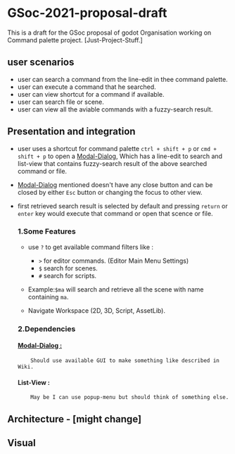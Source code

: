# GSoc-2021-proposal-draft
This is a draft for the GSoc proposal of godot Organisation working on Command palette project. [Just-Project-Stuff.]

## user scenarios
* user can search a command from the line-edit in thee command palette.
* user can execute a command that he searched.
* user can view shortcut for a command if available.
* user can search file or scene.
* user can view all the aviable commands with a fuzzy-search result.

## Presentation and integration
* user uses a shortcut for command palette `ctrl + shift + p` or `cmd + shift + p` to open a [Modal-Dialog](https://en.wikipedia.org/wiki/Modal_window), Which has a line-edit to search and list-view that contains fuzzy-search result of the above searched command or file.
* [Modal-Dialog](https://en.wikipedia.org/wiki/Modal_window) mentioned doesn't have any close button and can be closed by either `Esc` button or changing the focus to other view.
* first retrieved search result is selected by default and pressing `return` or `enter` key would execute that command or open that scence or file.
  
  ### 1.Some Features
  * use `?` to get available command filters like :
      * `>` for editor commands. (Editor Main Menu Settings) 
      * `$` search for scenes.
      * `#` search for scripts.
   * Example:` $ma ` will search and retrieve all the scene with name containing `ma`.
  
  * Navigate Workspace (2D, 3D, Script, AssetLib).
  
  ### 2.Dependencies
     #### [Modal-Dialog :](https://en.wikipedia.org/wiki/Modal_window)
          Should use available GUI to make something like described in Wiki.
     #### List-View :
          May be I can use popup-menu but should think of something else.
  
## Architecture - [might change]



## Visual
